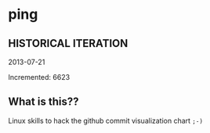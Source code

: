 # ping

## HISTORICAL ITERATION
2013-07-21

Incremented: 6623

## What is this?? 
Linux skills to hack the github commit visualization chart `;-)`
